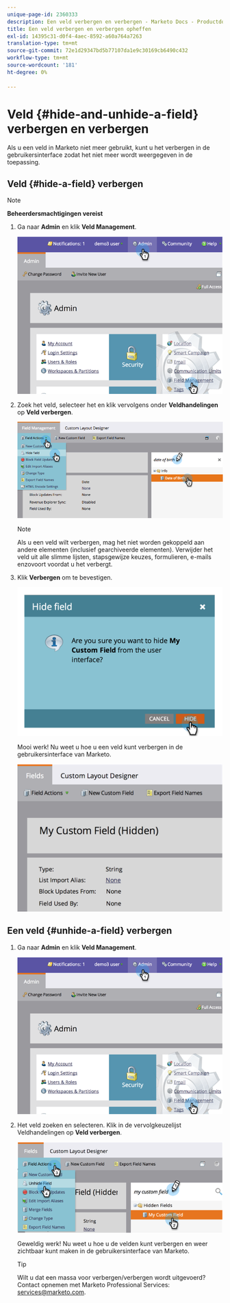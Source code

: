 ```yaml
---
unique-page-id: 2360333
description: Een veld verbergen en verbergen - Marketo Docs - Productdocumentatie
title: Een veld verbergen en verbergen opheffen
exl-id: 14395c31-d0f4-4aec-8592-a60a764a7263
translation-type: tm+mt
source-git-commit: 72e1d29347bd5b77107da1e9c30169cb6490c432
workflow-type: tm+mt
source-wordcount: '181'
ht-degree: 0%

---
```


# Veld {#hide-and-unhide-a-field} verbergen en verbergen

Als u een veld in Marketo niet meer gebruikt, kunt u het verbergen in de gebruikersinterface zodat het niet meer wordt weergegeven in de toepassing.

## Veld {#hide-a-field} verbergen

>[!NOTE]
>
>**Beheerdersmachtigingen vereist**

1. Ga naar **Admin** en klik **Veld Management**.

   ![](assets/image2014-9-18-13-3a10-3a3.png)

1. Zoek het veld, selecteer het en klik vervolgens onder **Veldhandelingen** op **Veld verbergen**.

   ![](assets/fieldmanagement-hidefield-.png)

   >[!NOTE]
   >
   >Als u een veld wilt verbergen, mag het niet worden gekoppeld aan andere elementen (inclusief gearchiveerde elementen). Verwijder het veld uit alle slimme lijsten, stapsgewijze keuzes, formulieren, e-mails enzovoort voordat u het verbergt.

1. Klik **Verbergen** om te bevestigen.

   ![](assets/image2014-9-18-13-3a10-3a36.png)

   Mooi werk! Nu weet u hoe u een veld kunt verbergen in de gebruikersinterface van Marketo.

   ![](assets/image2014-9-18-13-3a10-3a45.png)

## Een veld {#unhide-a-field} verbergen

1. Ga naar **Admin** en klik **Veld Management**.

   ![](assets/image2014-9-18-13-3a11-3a3.png)

1. Het veld zoeken en selecteren. Klik in de vervolgkeuzelijst Veldhandelingen op **Veld verbergen**.

   ![](assets/image2014-9-18-13-3a11-3a46.png)

   Geweldig werk! Nu weet u hoe u de velden kunt verbergen en weer zichtbaar kunt maken in de gebruikersinterface van Marketo.

   >[!TIP]
   >
   >Wilt u dat een massa voor verbergen/verbergen wordt uitgevoerd? Contact opnemen met Marketo Professional Services: services@marketo.com.
